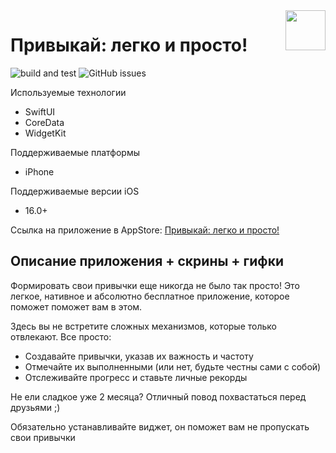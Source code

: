 <a href='https://apps.apple.com/ru/app/%D0%BF%D1%80%D0%B8%D0%B2%D1%8B%D0%BA%D0%B0%D0%B9-%D0%BB%D0%B5%D0%B3%D0%BA%D0%BE-%D0%B8-%D0%BF%D1%80%D0%BE%D1%81%D1%82%D0%BE/id1666365231'>
<img src='https://user-images.githubusercontent.com/50071030/213907180-cd00357a-32d7-4ec9-af8d-7cbacab1b845.png' align='right' width=64>
</a>

# Привыкай: легко и просто!

![build and test](https://github.com/LaCost765/JustAdjust/actions/workflows/build_and_test_workflow.yml/badge.svg)
![GitHub issues](https://img.shields.io/github/issues/LaCost765/JustAdjust)


Используемые технологии
- SwiftUI
- CoreData
- WidgetKit

Поддерживаемые платформы
- iPhone

Поддерживаемые версии iOS
- 16.0+

Ссылка на приложение в AppStore: [Привыкай: легко и просто!](https://apps.apple.com/ru/app/%D0%BF%D1%80%D0%B8%D0%B2%D1%8B%D0%BA%D0%B0%D0%B9-%D0%BB%D0%B5%D0%B3%D0%BA%D0%BE-%D0%B8-%D0%BF%D1%80%D0%BE%D1%81%D1%82%D0%BE/id1666365231)

## Описание приложения + скрины + гифки

Формировать свои привычки еще никогда не было так просто! 
Это легкое, нативное и абсолютно бесплатное приложение, которое поможет поможет вам в этом.

Здесь вы не встретите сложных механизмов, которые только отвлекают. Все просто:
- Создавайте привычки, указав их важность и частоту 
- Отмечайте их выполненными (или нет, будьте честны сами с собой)
- Отслеживайте прогресс и ставьте личные рекорды

Не ели сладкое уже 2 месяца? Отличный повод похвастаться перед друзьями ;)

Обязательно устанавливайте виджет, он поможет вам не пропускать свои привычки
